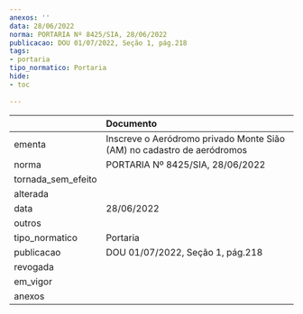 ```yaml
---
anexos: ''
data: 28/06/2022
norma: PORTARIA Nº 8425/SIA, 28/06/2022
publicacao: DOU 01/07/2022, Seção 1, pág.218
tags:
- portaria
tipo_normatico: Portaria
hide: 
- toc 
 
---
```


|                    | Documento                                                              |
|:-------------------|:-----------------------------------------------------------------------|
| ementa             | Inscreve o Aeródromo privado Monte Sião (AM) no cadastro de aeródromos |
| norma              | PORTARIA Nº 8425/SIA, 28/06/2022                                       |
| tornada_sem_efeito |                                                                        |
| alterada           |                                                                        |
| data               | 28/06/2022                                                             |
| outros             |                                                                        |
| tipo_normatico     | Portaria                                                               |
| publicacao         | DOU 01/07/2022, Seção 1, pág.218                                       |
| revogada           |                                                                        |
| em_vigor           |                                                                        |
| anexos             |                                                                        |